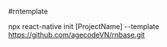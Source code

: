 #rntemplate

npx react-native init [ProjectName] --template https://github.com/agecodeVN/rnbase.git
